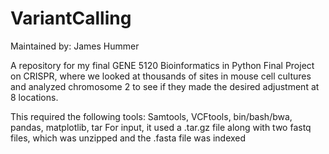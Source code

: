 # VariantCalling
Maintained by: James Hummer

A repository for my final GENE 5120 Bioinformatics in Python Final Project on CRISPR, where we looked at thousands of sites
in mouse cell cultures and analyzed chromosome 2 to see if they made the desired adjustment at 8 locations.

This required the following tools: Samtools, VCFtools, bin/bash/bwa, pandas, matplotlib, tar
For input, it used a .tar.gz file along with two fastq files, which was unzipped and the .fasta file was indexed
